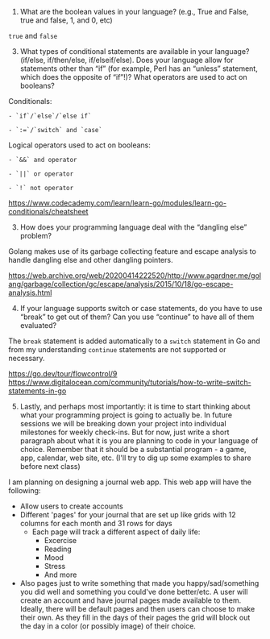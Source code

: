 1. What are the boolean values in your language? (e.g., True and False, true and false, 1, and 0,  etc)

`true` and `false`

3. What types of conditional statements are available in your language? (if/else, if/then/else, if/elseif/else). Does your language allow for statements other than “if” (for example, Perl has  an “unless” statement, which does the opposite of “if”!)? What operators are used to act on booleans?

Conditionals:

    - `if`/`else`/`else if`

    - `:=`/`switch` and `case`
  
  Logical operators used to act on booleans:
  
    - `&&` and operator
    
    - `||` or operator
    
    - `!` not operator
    

  https://www.codecademy.com/learn/learn-go/modules/learn-go-conditionals/cheatsheet

3. How does your programming language deal with the “dangling else” problem?

Golang makes use of its garbage collecting feature and escape analysis to handle dangling else and other dangling pointers.

  https://web.archive.org/web/20200414222520/http://www.agardner.me/golang/garbage/collection/gc/escape/analysis/2015/10/18/go-escape-analysis.html

4. If your language supports switch or case statements, do you have to use “break” to get out of  them? Can you use “continue” to have all of them evaluated?
 
  The `break` statement is added automatically to a `switch` statement in Go and from my understanding `continue` statements are not supported or necessary.

  https://go.dev/tour/flowcontrol/9
  https://www.digitalocean.com/community/tutorials/how-to-write-switch-statements-in-go

5. Lastly, and perhaps most importantly: it is time to start thinking about what your programming project is going to actually be. In future sessions we will be breaking down your project into individual milestones for weekly check-ins. But for now, just write a short paragraph about what it is you are planning to code in your language of choice. Remember that it should be a substantial program - a game, app, calendar, web site, etc. (I'll try to dig up some examples to share before next class)

I am planning on designing a journal web app. This web app will have the following:
  - Allow users to create accounts
  - Different 'pages' for your journal that are set up like grids with 12 columns for each month and 31 rows for days
    - Each page will track a different aspect of daily life:
      - Excercise
      - Reading
      - Mood
      - Stress
      - And more
  - Also pages just to write something that made you happy/sad/something you did well and something you could've done better/etc.
  A user will create an account and have journal pages made available to them. Ideally, there will be default pages and then users can choose to make their own. As they fill in the days of their pages the grid will block out the day in a color (or possibly image) of their choice.

